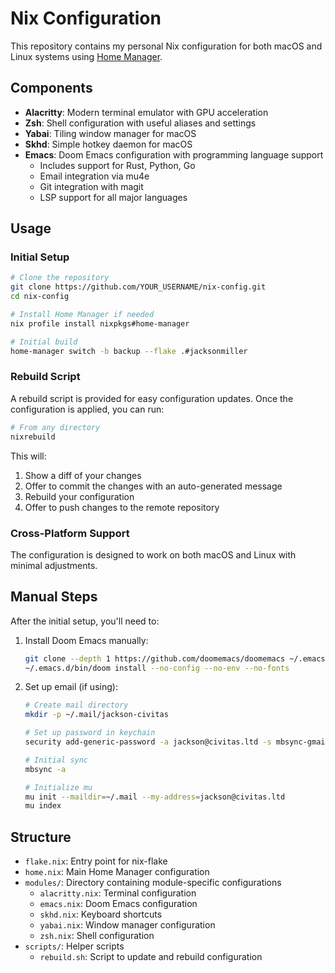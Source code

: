 # Nix Configuration

This repository contains my personal Nix configuration for both macOS and Linux systems using [Home Manager](https://github.com/nix-community/home-manager).

## Components

- **Alacritty**: Modern terminal emulator with GPU acceleration
- **Zsh**: Shell configuration with useful aliases and settings
- **Yabai**: Tiling window manager for macOS
- **Skhd**: Simple hotkey daemon for macOS
- **Emacs**: Doom Emacs configuration with programming language support
  - Includes support for Rust, Python, Go
  - Email integration via mu4e
  - Git integration with magit
  - LSP support for all major languages

## Usage

### Initial Setup

```bash
# Clone the repository
git clone https://github.com/YOUR_USERNAME/nix-config.git
cd nix-config

# Install Home Manager if needed
nix profile install nixpkgs#home-manager

# Initial build
home-manager switch -b backup --flake .#jacksonmiller
```

### Rebuild Script

A rebuild script is provided for easy configuration updates. 
Once the configuration is applied, you can run:

```bash
# From any directory
nixrebuild
```

This will:
1. Show a diff of your changes
2. Offer to commit the changes with an auto-generated message
3. Rebuild your configuration
4. Offer to push changes to the remote repository

### Cross-Platform Support

The configuration is designed to work on both macOS and Linux with minimal adjustments.

## Manual Steps

After the initial setup, you'll need to:

1. Install Doom Emacs manually:
   ```bash
   git clone --depth 1 https://github.com/doomemacs/doomemacs ~/.emacs.d
   ~/.emacs.d/bin/doom install --no-config --no-env --no-fonts
   ```

2. Set up email (if using):
   ```bash
   # Create mail directory
   mkdir -p ~/.mail/jackson-civitas
   
   # Set up password in keychain
   security add-generic-password -a jackson@civitas.ltd -s mbsync-gmail-jackson-civitas -w
   
   # Initial sync
   mbsync -a
   
   # Initialize mu
   mu init --maildir=~/.mail --my-address=jackson@civitas.ltd
   mu index
   ```

## Structure

- `flake.nix`: Entry point for nix-flake
- `home.nix`: Main Home Manager configuration
- `modules/`: Directory containing module-specific configurations
  - `alacritty.nix`: Terminal configuration
  - `emacs.nix`: Doom Emacs configuration
  - `skhd.nix`: Keyboard shortcuts
  - `yabai.nix`: Window manager configuration
  - `zsh.nix`: Shell configuration
- `scripts/`: Helper scripts
  - `rebuild.sh`: Script to update and rebuild configuration